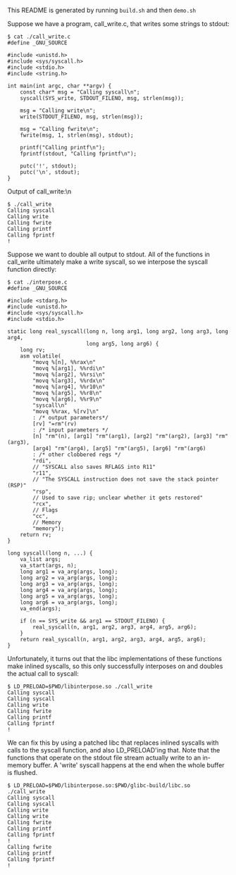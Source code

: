 This README is generated by running `build.sh` and then `demo.sh`

Suppose we have a program, call_write.c, that writes some strings to stdout:

    $ cat ./call_write.c
    #define _GNU_SOURCE
    
    #include <unistd.h>
    #include <sys/syscall.h>
    #include <stdio.h>
    #include <string.h>
    
    int main(int argc, char **argv) {
        const char* msg = "Calling syscall\n";
        syscall(SYS_write, STDOUT_FILENO, msg, strlen(msg));
    
        msg = "Calling write\n";
        write(STDOUT_FILENO, msg, strlen(msg));
    
        msg = "Calling fwrite\n";
        fwrite(msg, 1, strlen(msg), stdout);
    
        printf("Calling printf\n");
        fprintf(stdout, "Calling fprintf\n");
    
        putc('!', stdout);
        putc('\n', stdout);
    }

Output of call_write:\n

    $ ./call_write
    Calling syscall
    Calling write
    Calling fwrite
    Calling printf
    Calling fprintf
    !

Suppose we want to double all output to stdout.
All of the functions in call_write ultimately make a write syscall, so we interpose the syscall function directly:

    $ cat ./interpose.c
    #define _GNU_SOURCE
    
    #include <stdarg.h>
    #include <unistd.h>
    #include <sys/syscall.h>
    #include <stdio.h>
    
    static long real_syscall(long n, long arg1, long arg2, long arg3, long arg4,
                             long arg5, long arg6) {
        long rv;
        asm volatile(
            "movq %[n], %%rax\n"
            "movq %[arg1], %%rdi\n"
            "movq %[arg2], %%rsi\n"
            "movq %[arg3], %%rdx\n"
            "movq %[arg4], %%r10\n"
            "movq %[arg5], %%r8\n"
            "movq %[arg6], %%r9\n"
            "syscall\n"
            "movq %%rax, %[rv]\n"
            : /* output parameters*/
            [rv] "=rm"(rv)
            : /* input parameters */
            [n] "rm"(n), [arg1] "rm"(arg1), [arg2] "rm"(arg2), [arg3] "rm"(arg3),
            [arg4] "rm"(arg4), [arg5] "rm"(arg5), [arg6] "rm"(arg6)
            : /* other clobbered regs */
            "rdi",
            // "SYSCALL also saves RFLAGS into R11"
            "r11",
            // "The SYSCALL instruction does not save the stack pointer (RSP)"
            "rsp",
            // Used to save rip; unclear whether it gets restored"
            "rcx",
            // Flags
            "cc",
            // Memory
            "memory");
        return rv;
    }
    
    long syscall(long n, ...) {
        va_list args;
        va_start(args, n);
        long arg1 = va_arg(args, long);
        long arg2 = va_arg(args, long);
        long arg3 = va_arg(args, long);
        long arg4 = va_arg(args, long);
        long arg5 = va_arg(args, long);
        long arg6 = va_arg(args, long);
        va_end(args);
    
        if (n == SYS_write && arg1 == STDOUT_FILENO) {
            real_syscall(n, arg1, arg2, arg3, arg4, arg5, arg6);
        }
        return real_syscall(n, arg1, arg2, arg3, arg4, arg5, arg6);
    }
    

Unfortunately, it turns out that the libc implementations of these functions make inlined syscalls,
so this only successfully interposes on and doubles the actual call to syscall:

    $ LD_PRELOAD=$PWD/libinterpose.so ./call_write
    Calling syscall
    Calling syscall
    Calling write
    Calling fwrite
    Calling printf
    Calling fprintf
    !

We can fix this by using a patched libc that replaces inlined syscalls with calls to the syscall function,
and also LD_PRELOAD'ing that. Note that the functions that operate on the stdout file stream actually
write to an in-memory buffer. A 'write' syscall happens at the end when the whole buffer is flushed.

    $ LD_PRELOAD=$PWD/libinterpose.so:$PWD/glibc-build/libc.so ./call_write
    Calling syscall
    Calling syscall
    Calling write
    Calling write
    Calling fwrite
    Calling printf
    Calling fprintf
    !
    Calling fwrite
    Calling printf
    Calling fprintf
    !

